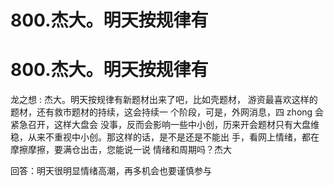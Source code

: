 # 800.杰大。明天按规律有

# 800.杰大。明天按规律有

龙之想 : 杰大。明天按规律有新题材出来了吧，比如壳题材， 游资最喜欢这样的题材，还有救市题材的持续，这会持续一 个阶段，可是，外网消息，四 zhong 会紧急召开，这样大盘会 没事，反而会影响一些中小创，历来开会题材只有大盘维 稳，从来不重视中小创。那这样的话，是不是还是不能出 手，看网上情绪，都在摩擦摩擦，要满仓出击，您能说一说 情绪和周期吗？杰大

回答：明天很明显情绪高潮，再多机会也要谨慎参与
